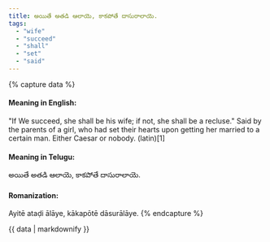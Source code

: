 ```yaml
---
title: అయితే అతడి ఆలాయె, కాకపోతే దాసురాలాయె.
tags:
  - "wife"
  - "succeed"
  - "shall"
  - "set"
  - "said"
---
```


{% capture data %}
#### Meaning in English:
"If We succeed, she shall be his wife; if not, she shall be a recluse."
Said by the parents of a girl, who had set their hearts upon getting her married to a certain man.
Either Caesar or nobody. (latin)[1]

#### Meaning in Telugu:
అయితే అతడి ఆలాయె, కాకపోతే దాసురాలాయె.

#### Romanization:
Ayitē ataḍi ālāye, kākapōtē dāsurālāye.
{% endcapture %}

{{ data | markdownify }}

